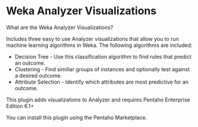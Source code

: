 # Weka Analyzer Visualizations #

What are the Weka Analyzer Visualizations?

Includes three easy to use Analyzer visualizations that allow you to run machine learning algorithms in Weka.  The following algorithms are included:

* Decision Tree - Use this classification algorithm to find rules that predict an outcome.
* Clustering - Find similiar groups of instances and optionally test against a desired outcome.
* Attribute Selection - Identify which attributes are most predictive for an outcome.

This plugin adds visualizations to Analyzer and requires Pentaho Enterprise Edition 6.1+  

You can install this plugin using the Pentaho Marketplace.



